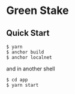 # Green Stake

## Quick Start

```shell
$ yarn
$ anchor build
$ anchor localnet
```

and in another shell

```shell
$ cd app
$ yarn start
```
